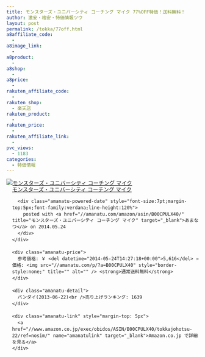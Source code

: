 ```yaml
---
title: モンスターズ・ユニバーシティ コーチング マイク 77%OFF特価！送料無料！
author: 激安・格安・特価情報ツウ
layout: post
permalink: /tokka/77off.html
a8affiliate_code:
  -
a8image_link:
  -
a8product:
  -
a8shop:
  -
a8price:
  -
rakuten_affiliate_code:
  -
rakuten_shop:
  - 楽天店
rakuten_product:
  -
rakuten_price:
  -
rakuten_affiliate_link:
  -
pvc_views:
  - 1183
categories:
  - 特価情報
---
```

<div class="amanatu-box" style="margin-bottom:0px;">
  <div class="amanatu-image" style="float:left;">
    <a href="//www.amazon.co.jp/exec/obidos/ASIN/B00CPULX40/tokkajohotsu-22/ref=nosim/" name="amanatulink" target="_blank"><img src="//i2.wp.com/ecx.images-amazon.com/images/I/41WmzussnyL._SL160_.jpg?w=546" alt="モンスターズ・ユニバーシティ コーチング マイク" style="border: none;" data-recalc-dims="1" /></a>
  </div>

  <div class="amanatu-info" style="float:left;margin-left:15px;line-height:120%">
    <div class="amanatu-name" style="margin-bottom:10px;line-height:120%">
      <a href="//www.amazon.co.jp/exec/obidos/ASIN/B00CPULX40/tokkajohotsu-22/ref=nosim/" name="amanatulink" target="_blank">モンスターズ・ユニバーシティ コーチング マイク</a>

      <div class="amanatu-powered-date" style="font-size:7pt;margin-top:5px;font-family:verdana;line-height:120%">
        posted with <a href="//amanatu.com/amazon/asin/B00CPULX40/" title="モンスターズ・ユニバーシティ コーチング マイク" target="_blank">あまなつ</a> on 2014.05.24
      </div>
    </div>

    <div class="amanatu-price">
      参考価格: ￥ <del datetime="2014-05-24T14:27:18+00:00">5,616</del> → 価格: <img src="//amanatu.com/p/?a=B00CPULX40" style="border-style:none;" title="" alt="" /> <strong>通常送料無料</strong>
    </div>

    <div class="amanatu-detail">
      バンダイ(2013-06-22)<br />売り上げランキング: 1639
    </div>

    <div class="amanatu-link" style="margin-top: 5px">
      <a href="//www.amazon.co.jp/exec/obidos/ASIN/B00CPULX40/tokkajohotsu-22/ref=nosim/" name="amanatulink" target="_blank">Amazon.co.jp で詳細を見る</a>
    </div>
  </div>

  <div class="amanatu-footer" style="clear: left">
  </div>
</div>